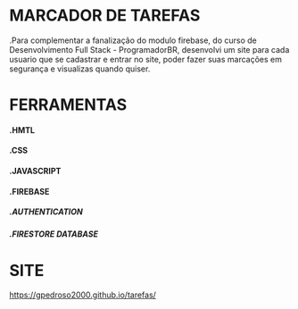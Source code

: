 # MARCADOR DE TAREFAS

.Para complementar a fanalização do modulo firebase, do curso de Desenvolvimento Full Stack - ProgramadorBR, desenvolvi um site para cada usuario que se cadastrar e entrar no site, poder fazer suas marcações em segurança e visualizas quando quiser.

# FERRAMENTAS

#### .HMTL
#### .CSS
#### .JAVASCRIPT
#### .FIREBASE
##### .AUTHENTICATION
##### .FIRESTORE DATABASE

# SITE

 https://gpedroso2000.github.io/tarefas/
